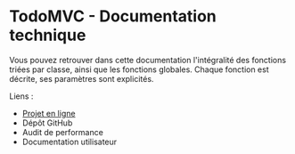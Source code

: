 # TodoMVC - Documentation technique

Vous pouvez retrouver dans cette documentation l'intégralité des fonctions triées par classe, ainsi que les fonctions globales. Chaque fonction est décrite, ses paramètres sont explicités.

Liens :
* [Projet en ligne](https://lpaste.alwaysdata.net/todo)
* Dépôt GitHub
* Audit de performance
* Documentation utilisateur